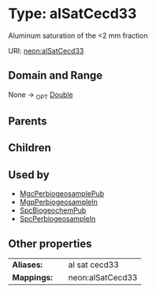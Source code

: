 
# Type: alSatCecd33


Aluminum saturation of the <2 mm fraction

URI: [neon:alSatCecd33](https://data.neonscience.org/alSatCecd33)


## Domain and Range

None ->  <sub>OPT</sub> [Double](types/Double.md)

## Parents


## Children


## Used by

 * [MgcPerbiogeosamplePub](MgcPerbiogeosamplePub.md)
 * [MgpPerbiogeosampleIn](MgpPerbiogeosampleIn.md)
 * [SpcBiogeochemPub](SpcBiogeochemPub.md)
 * [SpcPerbiogeosampleIn](SpcPerbiogeosampleIn.md)

## Other properties

|  |  |  |
| --- | --- | --- |
| **Aliases:** | | al sat cecd33 |
| **Mappings:** | | neon:alSatCecd33 |

